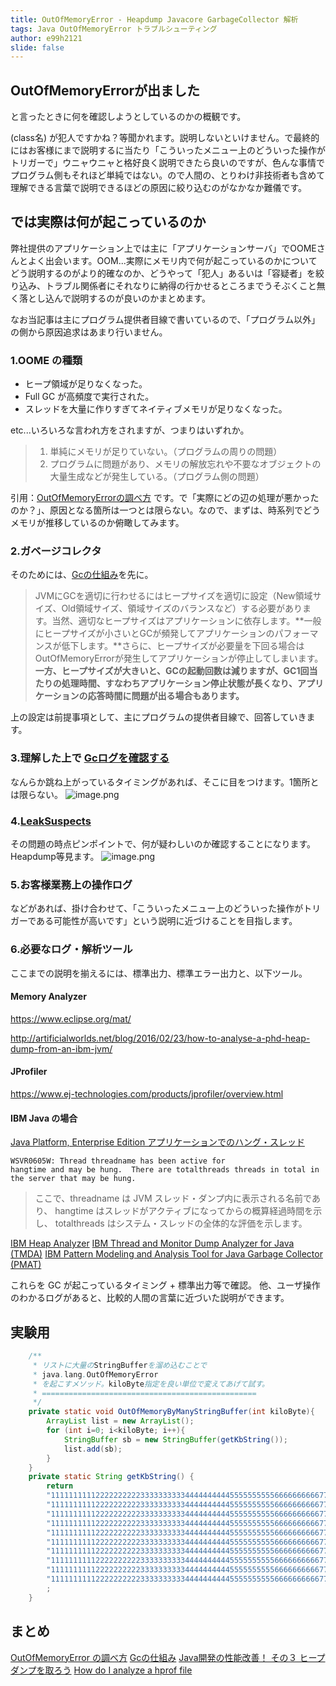 ```yaml
---
title: OutOfMemoryError - Heapdump Javacore GarbageCollector 解析
tags: Java OutOfMemoryError トラブルシューティング
author: e99h2121
slide: false
---
```

## OutOfMemoryErrorが出ました
と言ったときに何を確認しようとしているのかの概観です。

(class名) が犯人ですかね？等聞かれます。説明しないといけません。で最終的にはお客様にまで説明するに当たり「こういったメニュー上のどういった操作がトリガーで」ウニャウニャと格好良く説明できたら良いのですが、色んな事情でプログラム側もそれほど単純ではない。ので人間の、とりわけ非技術者も含めて理解できる言葉で説明できるほどの原因に絞り込むのがなかなか難儀です。

## では実際は何が起こっているのか

弊社提供のアプリケーション上では主に「アプリケーションサーバ」でOOMEさんとよく出会います。OOM...実際にメモリ内で何が起こっているのかについてどう説明するのがより的確なのか、どうやって「犯人」あるいは「容疑者」を絞り込み、トラブル関係者にそれなりに納得の行かせるところまでうそぶくこと無く落とし込んで説明するのが良いのかまとめます。

なお当記事は主にプログラム提供者目線で書いているので、「プログラム以外」の側から原因追求はあまり行いません。

### 1.OOME の種類
- ヒープ領域が足りなくなった。
- Full GC が高頻度で実行された。
- スレッドを大量に作りすぎてネイティブメモリが足りなくなった。

etc...いろいろな言われ方をされますが、つまりはいずれか。

> 1. 単純にメモリが足りていない。（プログラムの周りの問題）
> 1. プログラムに問題があり、メモリの解放忘れや不要なオブジェクトの大量生成などが発生している。（プログラム側の問題）

引用：[OutOfMemoryErrorの調べ方](https://qiita.com/opengl-8080/items/64152ee9965441f7667b)
です。で「実際にどの辺の処理が悪かったのか？」、原因となる箇所は一つとは限らない。なので、まずは、時系列でどうメモリが推移しているのか俯瞰してみます。

### 2.ガベージコレクタ
そのためには、[Gcの仕組み](https://www.atmarkit.co.jp/ait/articles/0404/02/news079.html)を先に。
> JVMにGCを適切に行わせるにはヒープサイズを適切に設定（New領域サイズ、Old領域サイズ、領域サイズのバランスなど）する必要があります。当然、適切なヒープサイズはアプリケーションに依存します。**一般にヒープサイズが小さいとGCが頻発してアプリケーションのパフォーマンスが低下します。**さらに、ヒープサイズが必要量を下回る場合はOutOfMemoryErrorが発生してアプリケーションが停止してしまいます。**一方、ヒープサイズが大きいと、GCの起動回数は減りますが、GC1回当たりの処理時間、すなわちアプリケーション停止状態が長くなり、アプリケーションの応答時間に問題が出る場合もあります。**

上の設定は前提事項として、主にプログラムの提供者目線で、回答していきます。

### 3.理解した上で [Gcログを確認する](https://qiita.com/opengl-8080/items/64152ee9965441f7667b#gc-%E3%83%AD%E3%82%B0%E3%82%92%E3%82%B0%E3%83%A9%E3%83%95%E3%81%A7%E7%A2%BA%E8%AA%8D%E3%81%99%E3%82%8B)

なんらか跳ね上がっているタイミングがあれば、そこに目をつけます。1箇所とは限らない。
![image.png](https://qiita-image-store.s3.ap-northeast-1.amazonaws.com/0/93824/da375b76-7d59-8ff0-cabe-c33f809dd09d.png)


### 4.[LeakSuspects](https://qiita.com/opengl-8080/items/64152ee9965441f7667b#leak-suspects-report)

その問題の時点ピンポイントで、何が疑わしいのか確認することになります。Heapdump等見ます。
![image.png](https://qiita-image-store.s3.ap-northeast-1.amazonaws.com/0/93824/a57bcce4-ee9a-4ce5-21bc-5322b177aab0.png)

### 5.お客様業務上の操作ログ
などがあれば、掛け合わせて、「こういったメニュー上のどういった操作がトリガーである可能性が高いです」という説明に近づけることを目指します。


### 6.必要なログ・解析ツール
ここまでの説明を揃えるには、標準出力、標準エラー出力と、以下ツール。

#### Memory Analyzer
https://www.eclipse.org/mat/

http://artificialworlds.net/blog/2016/02/23/how-to-analyse-a-phd-heap-dump-from-an-ibm-jvm/

#### JProfiler
https://www.ej-technologies.com/products/jprofiler/overview.html

#### IBM Java の場合
[Java Platform, Enterprise Edition アプリケーションでのハング・スレッド](https://www.ibm.com/support/knowledgecenter/ja/SSEQTP_9.0.5/com.ibm.websphere.base.doc/ae/ctrb_hangdetection.html)

``` SystemOut.log例
WSVR0605W: Thread threadname has been active for
hangtime and may be hung.  There are totalthreads threads in total in the server that may be hung.
```

>ここで、threadname は JVM スレッド・ダンプ内に表示される名前であり、 hangtime はスレッドがアクティブになってからの概算経過時間を示し、 totalthreads はシステム・スレッドの全体的な評価を示します。

[IBM Heap Analyzer](https://www.ibm.com/support/pages/ibm-heapanalyzer)
[IBM Thread and Monitor Dump Analyzer for Java (TMDA)](https://www.ibm.com/support/pages/ibm-thread-and-monitor-dump-analyzer-java-tmda) 
[IBM Pattern Modeling and Analysis Tool for Java Garbage Collector (PMAT)](https://www.ibm.com/support/pages/ibm-pattern-modeling-and-analysis-tool-java-garbage-collector-pmat) 

これらを GC が起こっているタイミング + 標準出力等で確認。
他、ユーザ操作のわかるログがあると、比較的人間の言葉に近づいた説明ができます。

## 実験用

```OOMReproducer.java
	/**
	 * リストに大量のStringBufferを溜め込むことで
	 * java.lang.OutOfMemoryError
	 * を起こすメソッド。kiloByte指定を良い単位で変えてあげて試す。
	 * ================================================
	 */
	private static void OutOfMemoryByManyStringBuffer(int kiloByte){
		ArrayList list = new ArrayList();
		for (int i=0; i<kiloByte; i++){
			StringBuffer sb = new StringBuffer(getKbString());
			list.add(sb);
		}
	}
	private static String getKbString() {
		return 
		"1111111111222222222233333333334444444444555555555566666666667777777777888888888899999999990000000000" +
		"1111111111222222222233333333334444444444555555555566666666667777777777888888888899999999990000000000" +
		"1111111111222222222233333333334444444444555555555566666666667777777777888888888899999999990000000000" +
		"1111111111222222222233333333334444444444555555555566666666667777777777888888888899999999990000000000" +
		"1111111111222222222233333333334444444444555555555566666666667777777777888888888899999999990000000000" +
		"1111111111222222222233333333334444444444555555555566666666667777777777888888888899999999990000000000" +
		"1111111111222222222233333333334444444444555555555566666666667777777777888888888899999999990000000000" +
		"1111111111222222222233333333334444444444555555555566666666667777777777888888888899999999990000000000" +
		"1111111111222222222233333333334444444444555555555566666666667777777777888888888899999999990000000000" +
		"1111111111222222222233333333334444444444555555555566666666667777777777888888888899999999990000000000" 
		;
	}
```


## まとめ
[OutOfMemoryError の調べ方](https://qiita.com/opengl-8080/items/64152ee9965441f7667b)
[Gcの仕組み](https://www.atmarkit.co.jp/ait/articles/0404/02/news079.html)
[Java開発の性能改善！ その３ ヒープダンプを取ろう](https://qiita.com/i_matsui/items/0d1ae2c7e9d17b6c04e0)
[How do I analyze a hprof file](https://stackoverflow.com/questions/185893/how-do-i-analyze-a-hprof-file)



